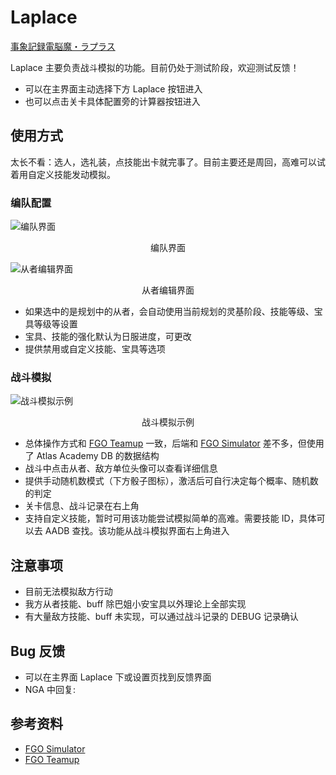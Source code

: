 # Laplace

<a href="#">事象記録電脳魔・ラプラス</a>

Laplace 主要负责战斗模拟的功能。目前仍处于测试阶段，欢迎测试反馈！

- 可以在主界面主动选择下方 Laplace 按钮进入
- 也可以点击关卡具体配置旁的计算器按钮进入

## 使用方式

太长不看：选人，选礼装，点技能出卡就完事了。目前主要还是周回，高难可以试着用自定义技能发动模拟。

### 编队配置

![编队界面](https://data-cn.chaldea.center/image/simulation_preview.jpg)

<figcaption style="text-align:center">编队界面</figcaption>

![从者编辑界面](https://data-cn.chaldea.center/image/svt_options.jpg)

<figcaption style="text-align:center">从者编辑界面</figcaption>

- 如果选中的是规划中的从者，会自动使用当前规划的灵基阶段、技能等级、宝具等级等设置
- 宝具、技能的强化默认为日服进度，可更改
- 提供禁用或自定义技能、宝具等选项

### 战斗模拟

![战斗模拟示例](https://data-cn.chaldea.center/image/battle_simulation.jpg)

<figcaption style="text-align:center">战斗模拟示例</figcaption>

- 总体操作方式和 [FGO Teamup](https://www.fgo-teamup.com) 一致，后端和 [FGO Simulator](https://github.com/SharpnelXu/FGOSimulator) 差不多，但使用了 Atlas Academy DB 的数据结构
- 战斗中点击从者、敌方单位头像可以查看详细信息
- 提供手动随机数模式（下方骰子图标），激活后可自行决定每个概率、随机数的判定
- 关卡信息、战斗记录在右上角
- 支持自定义技能，暂时可用该功能尝试模拟简单的高难。需要技能 ID，具体可以去 AADB 查找。该功能从战斗模拟界面右上角进入

## 注意事项

- 目前无法模拟敌方行动
- 我方从者技能、buff 除巴姐小安宝具以外理论上全部实现
- 有大量敌方技能、buff 未实现，可以通过战斗记录的 DEBUG 记录确认

## Bug 反馈

- 可以在主界面 Laplace 下或设置页找到反馈界面
- NGA 中回复:

## 参考资料

- [FGO Simulator](https://github.com/SharpnelXu/FGOSimulator)
- [FGO Teamup](https://www.fgo-teamup.com)
